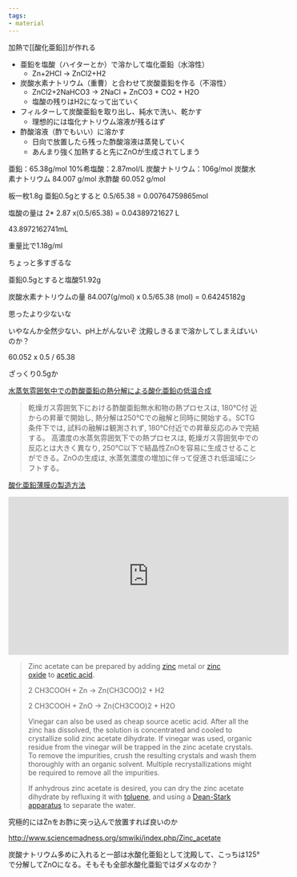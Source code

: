 ```yaml
---
tags:
- material
---
```


加熱で[[酸化亜鉛]]が作れる

- 亜鉛を塩酸（ハイターとか）で溶かして塩化亜鉛（水溶性）
	- Zn+2HCl → ZnCl2+H2
- 炭酸水素ナトリウム（重曹）と合わせて炭酸亜鉛を作る（不溶性）
	- ZnCl2+2NaHCO3 → 2NaCl + ZnCO3 + CO2 + H2O
	- 塩酸の残りはH2になって出ていく
- フィルターして炭酸亜鉛を取り出し、純水で洗い、乾かす
	- 理想的には塩化ナトリウム溶液が残るはず
- 酢酸溶液（酢でもいい）に溶かす
	- 日向で放置したら残った酢酸溶液は蒸発していく
	- あんまり強く加熱すると先にZnOが生成されてしまう


亜鉛：65.38g/mol
10%希塩酸：2.87mol/L
炭酸ナトリウム：106g/mol
炭酸水素ナトリウム 84.007 g/mol
氷酢酸 60.052 g/mol

板一枚1.8g
亜鉛0.5gとすると 0.5/65.38 = 0.00764759865mol

塩酸の量は 2* 2.87 x(0.5/65.38) = 0.04389721627 L

43.8972162741mL

重量比で1.18g/ml

ちょっと多すぎるな

亜鉛0.5gとすると塩酸51.92g


炭酸水素ナトリウムの量 84.007(g/mol) x 0.5/65.38 (mol) = 0.64245182g

思ったより少ないな

いやなんか全然少ない、pH上がんないぞ
沈殿しきるまで溶かしてしまえばいいのか？


60.052 x 0.5 / 65.38

ざっくり0.5gか

[水蒸気雰囲気中での酢酸亜鉛の熱分解による酸化亜鉛の低温合成](https://www.jstage.jst.go.jp/article/jscta1974/31/3/31_3_151/_article/-char/ja/)

> 乾燥ガス雰囲気下における酢酸亜鉛無水和物の熱プロセスは, 180℃付 近からの昇華で開始し, 熱分解は250℃での融解と同時に開始する。SCTG条件下では, 試料の融解は観測されず, 180℃付近での昇華反応のみで完結する。 高濃度の水蒸気雰囲気下での熱プロセスは, 乾燥ガス雰囲気中での反応とは大きく異なり, 250℃以下で結晶性ZnOを容易に生成させることができる。ZnOの生成は, 水蒸気濃度の増加に伴って促進され低温域にシフトする。

[酸化亜鉛薄膜の製造方法](https://patents.google.com/patent/JP5288464B2/ja)


<iframe width="560" height="315" src="https://www.youtube.com/embed/rKCTojXI5DA" title="YouTube video player" frameborder="0" allow="accelerometer; autoplay; clipboard-write; encrypted-media; gyroscope; picture-in-picture; web-share" allowfullscreen></iframe>


> Zinc acetate can be prepared by adding [zinc](http://www.sciencemadness.org/smwiki/index.php/Zinc "Zinc") metal or [zinc oxide](http://www.sciencemadness.org/smwiki/index.php/Zinc_oxide "Zinc oxide") to [acetic acid](http://www.sciencemadness.org/smwiki/index.php/Acetic_acid "Acetic acid").
> 
> 2 CH3COOH + Zn → Zn(CH3COO)2 + H2
> 
> 2 CH3COOH + ZnO → Zn(CH3COO)2 + H2O
> 
> Vinegar can also be used as cheap source acetic acid. After all the zinc has dissolved, the solution is concentrated and cooled to crystallize solid zinc acetate dihydrate. If vinegar was used, organic residue from the vinegar will be trapped in the zinc acetate crystals. To remove the impurities, crush the resulting crystals and wash them thoroughly with an organic solvent. Multiple recrystallizations might be required to remove all the impurities.
> 
> If anhydrous zinc acetate is desired, you can dry the zinc acetate dihydrate by refluxing it with [toluene](http://www.sciencemadness.org/smwiki/index.php/Toluene "Toluene"), and using a [Dean-Stark apparatus](http://www.sciencemadness.org/smwiki/index.php/Dean-Stark_apparatus "Dean-Stark apparatus") to separate the water.

究極的にはZnをお酢に突っ込んで放置すれば良いのか

http://www.sciencemadness.org/smwiki/index.php/Zinc_acetate


炭酸ナトリウム多めに入れると一部は水酸化亜鉛として沈殿して、こっちは125°で分解してZnOになる。そもそも全部水酸化亜鉛ではダメなのか？

